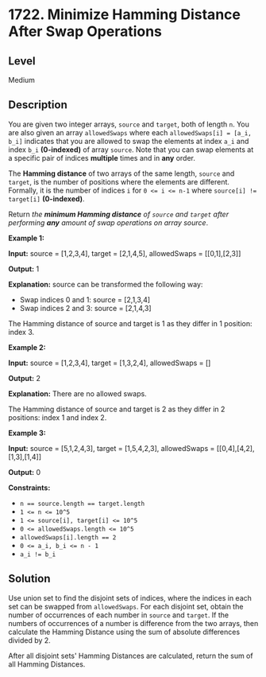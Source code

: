 # 1722. Minimize Hamming Distance After Swap Operations
## Level
Medium

## Description
You are given two integer arrays, `source` and `target`, both of length `n`. You are also given an array `allowedSwaps` where each `allowedSwaps[i] = [a_i, b_i]` indicates that you are allowed to swap the elements at index `a_i` and index `b_i` **(0-indexed)** of array `source`. Note that you can swap elements at a specific pair of indices **multiple** times and in **any** order.

The **Hamming distance** of two arrays of the same length, `source` and `target`, is the number of positions where the elements are different. Formally, it is the number of indices `i` for `0 <= i <= n-1` where `source[i] != target[i]` **(0-indexed)**.

Return *the **minimum Hamming distance** of `source` and `target` after performing **any** amount of swap operations on array source*.

**Example 1:**

**Input:** source = [1,2,3,4], target = [2,1,4,5], allowedSwaps = [[0,1],[2,3]]

**Output:** 1

**Explanation:** source can be transformed the following way:
- Swap indices 0 and 1: source = [2,1,3,4]
- Swap indices 2 and 3: source = [2,1,4,3]

The Hamming distance of source and target is 1 as they differ in 1 position: index 3.

**Example 2:**

**Input:** source = [1,2,3,4], target = [1,3,2,4], allowedSwaps = []

**Output:** 2

**Explanation:** There are no allowed swaps.

The Hamming distance of source and target is 2 as they differ in 2 positions: index 1 and index 2.

**Example 3:**

**Input:** source = [5,1,2,4,3], target = [1,5,4,2,3], allowedSwaps = [[0,4],[4,2],[1,3],[1,4]]

**Output:** 0

**Constraints:**

* `n == source.length == target.length`
* `1 <= n <= 10^5`
* `1 <= source[i], target[i] <= 10^5`
* `0 <= allowedSwaps.length <= 10^5`
* `allowedSwaps[i].length == 2`
* `0 <= a_i, b_i <= n - 1`
* `a_i != b_i`

## Solution
Use union set to find the disjoint sets of indices, where the indices in each set can be swapped from `allowedSwaps`. For each disjoint set, obtain the number of occurrences of each number in `source` and `target`. If the numbers of occurrences of a number is difference from the two arrays, then calculate the Hamming Distance using the sum of absolute differences divided by 2.

After all disjoint sets' Hamming Distances are calculated, return the sum of all Hamming Distances.
